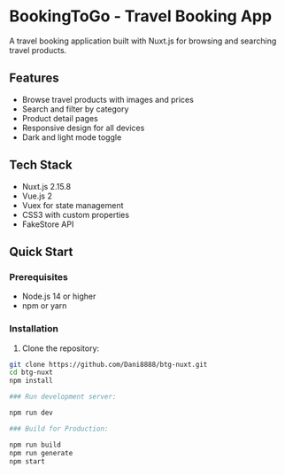 # BookingToGo - Travel Booking App

A travel booking application built with Nuxt.js for browsing and searching travel products.

## Features

- Browse travel products with images and prices
- Search and filter by category
- Product detail pages
- Responsive design for all devices
- Dark and light mode toggle

## Tech Stack

- Nuxt.js 2.15.8
- Vue.js 2
- Vuex for state management
- CSS3 with custom properties
- FakeStore API

## Quick Start

### Prerequisites

- Node.js 14 or higher
- npm or yarn

### Installation

1. Clone the repository:
```bash
git clone https://github.com/Dani8888/btg-nuxt.git
cd btg-nuxt
npm install

### Run development server:

npm run dev

### Build for Production:

npm run build
npm run generate
npm start
